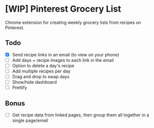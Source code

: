 # [WIP] Pinterest Grocery List

Chrome extension for creating weekly grocery lists from recipes on Pinterest.

## Todo

- [x] Send recipe links in an email (to view on your phone)
- [ ] Add days + recipe images to each link in the email
- [ ] Option to delete a day's recipe
- [ ] Add multiple recipes per day
- [ ] Drag and drop to swap days
- [ ] Show/hide dashboard
- [ ] Prettify

## Bonus

- [ ] Get recipe data from linked pages, then group them all together in a single page/email
